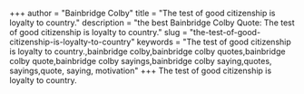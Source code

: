 +++
author = "Bainbridge Colby"
title = "The test of good citizenship is loyalty to country."
description = "the best Bainbridge Colby Quote: The test of good citizenship is loyalty to country."
slug = "the-test-of-good-citizenship-is-loyalty-to-country"
keywords = "The test of good citizenship is loyalty to country.,bainbridge colby,bainbridge colby quotes,bainbridge colby quote,bainbridge colby sayings,bainbridge colby saying,quotes, sayings,quote, saying, motivation"
+++
The test of good citizenship is loyalty to country.

